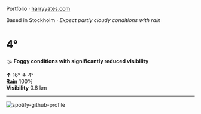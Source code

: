 Portfolio · [harryyates.com](https://harryyates.com)

<!-- WEATHER_START -->
Based in Stockholm · *Expect partly cloudy conditions with rain*

# 4°
🌫️ **Foggy conditions with significantly reduced visibility**

**↑** 16° **↓** 4°  
**Rain** 100%  
**Visibility** 0.8 km

---
<!-- WEATHER_END -->

<p align="left">
  <a>
    <img src="https://spotify-github-profile.kittinanx.com/api/view?uid=bigbello&cover_image=true&theme=natemoo-re&show_offline=true&background_color=121212&interchange=false&bar_color=53b14f&bar_color_cover=false" alt="spotify-github-profile">
  </a>
</p>